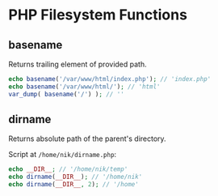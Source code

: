 # PHP Filesystem Functions

## basename

Returns trailing element of provided path.

```php
echo basename('/var/www/html/index.php'); // 'index.php'
echo basename('/var/www/html/'); // 'html'
var_dump( basename('/') ); // ''
```

## dirname

Returns absolute path of the parent's directory.

Script at `/home/nik/dirname.php`:

```php
echo __DIR__; // '/home/nik/temp'
echo dirname(__DIR__); // '/home/nik'
echo dirname(__DIR__, 2); // '/home'
```
